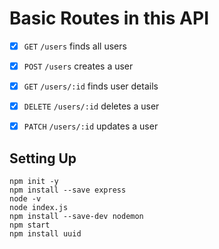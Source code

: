 # Basic Routes in this API


- [x] `GET` `/users` finds all users

- [x] `POST` `/users` creates a user

- [x] `GET` `/users/:id` finds user details

- [x] `DELETE` `/users/:id` deletes a user

- [x] `PATCH` `/users/:id` updates a user
  
## Setting Up

``` node
npm init -y
npm install --save express
node -v
node index.js
npm install --save-dev nodemon
npm start
npm install uuid 
```
